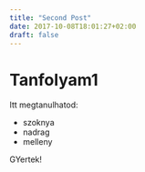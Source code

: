 ```yaml
---
title: "Second Post"
date: 2017-10-08T18:01:27+02:00
draft: false
---
```



# Tanfolyam1

Itt megtanulhatod:
- szoknya
- nadrag
- melleny

GYertek!
